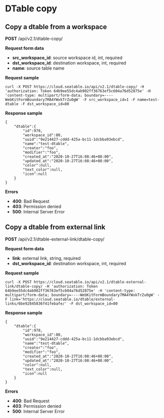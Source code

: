 # DTable copy

## Copy a dtable from a workspace

**POST** /api/v2.1/dtable-copy/

**Request form data**

* **src_workspace_id**: source workspace id, int, required
* **dst_workspace_id**: destination workspace, int, required
* **name**: source table name

**Request sample**

```
curl -X POST https://cloud.seatable.io/api/v2.1/dtable-copy/ -H 'authorization: Token 64b9ee55dc4ab902ff36763ef5c604a76d52875e' -H 'content-type: multipart/form-data; boundary=----WebKitFormBoundary7MA4YWxkTrZu0gW' -F src_workspace_id=1 -F name=test-dtable -F dst_workspace_id=80

```

**Response sample**

```
{
    "dtable":{
        "id":978,
        "workspace_id":80,
        "uuid":"9e214427-cddd-425a-bc11-1dcbba93ebcd",
        "name":"test-dtable",
        "creator":"foo",
        "modifier":"foo",
        "created_at":"2020-10-27T16:08:46+08:00",
        "updated_at":"2020-10-27T16:08:46+08:00",
        "color":null,
        "text_color":null,
        "icon":null
    }
}

```

**Errors**

* **400**: Bad Request
* **403**: Permission denied
* **500**: Internal Server Error

## Copy a dtable from external link

**POST** /api/v2.1/dtable-external-link/dtable-copy/

**Request form data**

* **link**: external link, string, required
* **dst_workspace_id**: destination workspace, int, required

**Request sample**

```
curl -X POST https://cloud.seatable.io/api/v2.1/dtable-external-link/dtable-copy/ -H 'authorization: Token 64b9ee55dc4ab902ff36763ef5c604a76d52875e' -H 'content-type: multipart/form-data; boundary=----WebKitFormBoundary7MA4YWxkTrZu0gW' -F link='https://cloud.seatable.io/dtable/external-links/6be92845836f41febafe/' -F dst_workspace_id=80

```

**Response sample**

```
{
    "dtable":{
        "id":978,
        "workspace_id":80,
        "uuid":"9e214427-cddd-425a-bc11-1dcbba93ebcd",
        "name":"test-dtable",
        "creator":"foo",
        "modifier":"foo",
        "created_at":"2020-10-27T16:08:46+08:00",
        "updated_at":"2020-10-27T16:08:46+08:00",
        "color":null,
        "text_color":null,
        "icon":null
    }
}

```

**Errors**

* **400**: Bad Request
* **403**: Permission denied
* **500**: Internal Server Error


